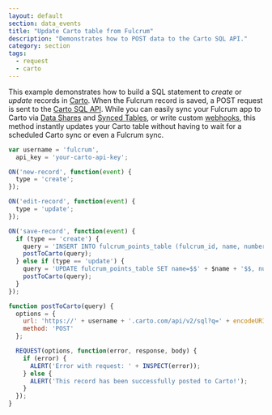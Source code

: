 ```yaml
---
layout: default
section: data_events
title: "Update Carto table from Fulcrum"
description: "Demonstrates how to POST data to the Carto SQL API."
category: section
tags:
  - request
  - carto
---
```


This example demonstrates how to build a SQL statement to *create* or *update* records in [Carto](https://carto.com/). When the Fulcrum record is saved, a POST request is sent to the [Carto SQL API](https://carto.com/docs/carto-engine/sql-api/). While you can easily sync your Fulcrum app to Carto via [Data Shares](http://www.fulcrumapp.com/help/data-shares/) and [Synced Tables](https://carto.com/blog/synced-tables-create-real-time-maps-from-data-anywhere/), or write custom [webhooks](/general/webhooks/), this method instantly updates your Carto table without having to wait for a scheduled Carto sync or even a Fulcrum sync.

```js
var username = 'fulcrum',
  api_key = 'your-carto-api-key';

ON('new-record', function(event) {
  type = 'create';
});

ON('edit-record', function(event) {
  type = 'update';
});

ON('save-record', function(event) {
  if (type == 'create') {
    query = 'INSERT INTO fulcrum_points_table (fulcrum_id, name, number, color,  the_geom) VALUES ($$' + RECORDID() + '$$, $$' + $name + '$$, ' + $number + ', $$' + STATUS() + '$$, ST_SetSRID(ST_Point(' + LONGITUDE() + ', ' + LATITUDE() + '),4326))';
    postToCarto(query);
  } else if (type == 'update') {
    query = 'UPDATE fulcrum_points_table SET name=$$' + $name + '$$, number=' + $number + ', color=$$' + STATUS() + '$$, the_geom=ST_SetSRID(ST_Point(' + LONGITUDE() + ', ' + LATITUDE() + '),4326) WHERE fulcrum_id=$$' + RECORDID() + '$$';
    postToCarto(query);
  }
});

function postToCarto(query) {
  options = {
    url: 'https://' + username + '.carto.com/api/v2/sql?q=' + encodeURIComponent(query) + '&api_key=' + api_key,
    method: 'POST'
  };

  REQUEST(options, function(error, response, body) {
    if (error) {
      ALERT('Error with request: ' + INSPECT(error));
    } else {
      ALERT('This record has been successfully posted to Carto!');
    }
  });
}
```
